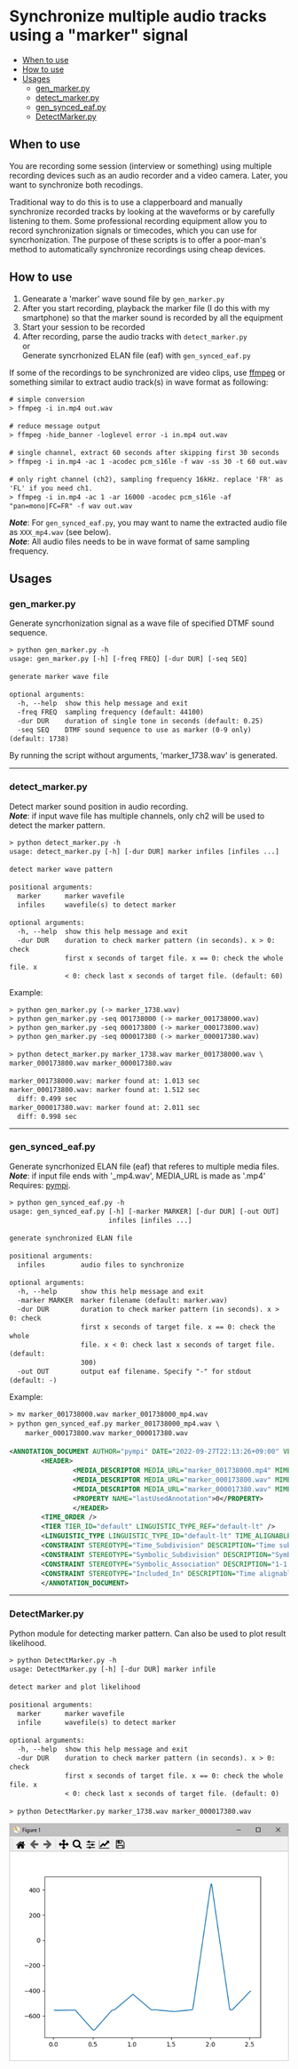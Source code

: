 # Synchronize multiple audio tracks using a "marker" signal <!-- omit in toc --> 

- [When to use](#when-to-use)
- [How to use](#how-to-use)
- [Usages](#usages)
  - [gen_marker.py](#gen_markerpy)
  - [detect_marker.py](#detect_markerpy)
  - [gen_synced_eaf.py](#gen_synced_eafpy)
  - [DetectMarker.py](#detectmarkerpy)

## When to use
You are recording some session (interview or something) using multiple recording devices such as an audio recorder and a video camera. Later, you want to synchronize both recodings. 

Traditional way to do this is to use a clapperboard and manually synchronize recorded tracks by looking at the waveforms or by carefully listening to them. Some professional recording equipment allow you to record synchronization signals or timecodes, which you can use for syncrhonization. The purpose of these scripts is to offer a poor-man's method to automatically synchronize recordings using cheap devices.

## How to use
1. Genearate a 'marker' wave sound file by `gen_marker.py`
1. After you start recording, playback the marker file (I do this with my smartphone) so that the marker sound is recorded by all the equipment
1. Start your session to be recorded
1. After recording, parse the audio tracks with `detect_marker.py`  
   or  
   Generate syncrhonized ELAN file (eaf) with `gen_synced_eaf.py`

If some of the recordings to be synchronized are video clips, use [ffmpeg](https://ffmpeg.org/) or something similar to extract audio track(s) in wave format as following:
```
# simple conversion
> ffmpeg -i in.mp4 out.wav

# reduce message output
> ffmpeg -hide_banner -loglevel error -i in.mp4 out.wav

# single channel, extract 60 seconds after skipping first 30 seconds
> ffmpeg -i in.mp4 -ac 1 -acodec pcm_s16le -f wav -ss 30 -t 60 out.wav

# only right channel (ch2), sampling frequency 16kHz. replace 'FR' as 'FL' if you need ch1.
> ffmpeg -i in.mp4 -ac 1 -ar 16000 -acodec pcm_s16le -af "pan=mono|FC=FR" -f wav out.wav
```
***Note***: For `gen_synced_eaf.py`, you may want to name the extracted audio file as `XXX_mp4.wav` (see below).  
***Note***: All audio files needs to be in wave format of same sampling frequency.

## Usages

### gen_marker.py

Generate syncrhonization signal as a wave file of specified DTMF sound sequence.
```
> python gen_marker.py -h
usage: gen_marker.py [-h] [-freq FREQ] [-dur DUR] [-seq SEQ]

generate marker wave file

optional arguments:
  -h, --help  show this help message and exit
  -freq FREQ  sampling frequency (default: 44100)
  -dur DUR    duration of single tone in seconds (default: 0.25)
  -seq SEQ    DTMF sound sequence to use as marker (0-9 only) (default: 1738)
```
By running the script without arguments, 'marker_1738.wav' is generated.

---

### detect_marker.py

Detect marker sound position in audio recording.  
***Note***: if input wave file has multiple channels, only ch2 will be used to detect the marker pattern.
```
> python detect_marker.py -h
usage: detect_marker.py [-h] [-dur DUR] marker infiles [infiles ...]

detect marker wave pattern

positional arguments:
  marker      marker wavefile
  infiles     wavefile(s) to detect marker

optional arguments:
  -h, --help  show this help message and exit
  -dur DUR    duration to check marker pattern (in seconds). x > 0: check
              first x seconds of target file. x == 0: check the whole file. x
              < 0: check last x seconds of target file. (default: 60)
```

Example:
```
> python gen_marker.py (-> marker_1738.wav)
> python gen_marker.py -seq 001738000 (-> marker_001738000.wav)
> python gen_marker.py -seq 000173800 (-> marker_000173800.wav)
> python gen_marker.py -seq 000017380 (-> marker_000017380.wav)

> python detect_marker.py marker_1738.wav marker_001738000.wav \
marker_000173800.wav marker_000017380.wav

marker_001738000.wav: marker found at: 1.013 sec
marker_000173800.wav: marker found at: 1.512 sec
  diff: 0.499 sec
marker_000017380.wav: marker found at: 2.011 sec
  diff: 0.998 sec
```

---

### gen_synced_eaf.py

Generate syncrhonized ELAN file (eaf) that referes to multiple media files.  
***Note***: if input file ends with '_mp4.wav', MEDIA_URL is made as '.mp4'  
Requires: [pympi](https://github.com/dopefishh/pympi).
```
> python gen_synced_eaf.py -h
usage: gen_synced_eaf.py [-h] [-marker MARKER] [-dur DUR] [-out OUT]
                         infiles [infiles ...]

generate synchronized ELAN file

positional arguments:
  infiles         audio files to synchronize

optional arguments:
  -h, --help      show this help message and exit
  -marker MARKER  marker filename (default: marker.wav)
  -dur DUR        duration to check marker pattern (in seconds). x > 0: check
                  first x seconds of target file. x == 0: check the whole
                  file. x < 0: check last x seconds of target file. (default:
                  300)
  -out OUT        output eaf filename. Specify "-" for stdout (default: -)
```

Example:
```xml
> mv marker_001738000.wav marker_001738000_mp4.wav
> python gen_synced_eaf.py marker_001738000_mp4.wav \
    marker_000173800.wav marker_000017380.wav

<ANNOTATION_DOCUMENT AUTHOR="pympi" DATE="2022-09-27T22:13:26+09:00" VERSION="2.8" FORMAT="2.8" xmlns:xsi="http://www.w3.org/2001/XMLSchema-instance" xsi:noNamespaceSchemaLocation="http://www.mpi.nl/tools/elan/EAFv2.8.xsd">
        <HEADER>
                <MEDIA_DESCRIPTOR MEDIA_URL="marker_001738000.mp4" MIME_TYPE="video/mp4" />
                <MEDIA_DESCRIPTOR MEDIA_URL="marker_000173800.wav" MIME_TYPE="audio/wav" TIME_ORIGIN="499" />
                <MEDIA_DESCRIPTOR MEDIA_URL="marker_000017380.wav" MIME_TYPE="audio/wav" TIME_ORIGIN="998" />
                <PROPERTY NAME="lastUsedAnnotation">0</PROPERTY>
                </HEADER>
        <TIME_ORDER />
        <TIER TIER_ID="default" LINGUISTIC_TYPE_REF="default-lt" />
        <LINGUISTIC_TYPE LINGUISTIC_TYPE_ID="default-lt" TIME_ALIGNABLE="true" GRAPHIC_REFERENCES="false" />
        <CONSTRAINT STEREOTYPE="Time_Subdivision" DESCRIPTION="Time subdivision of parent annotation's time interval, no time gaps allowed within this interval" />
        <CONSTRAINT STEREOTYPE="Symbolic_Subdivision" DESCRIPTION="Symbolic subdivision of a parent annotation. Annotations refering to the same parent are ordered" />
        <CONSTRAINT STEREOTYPE="Symbolic_Association" DESCRIPTION="1-1 association with a parent annotation" />
        <CONSTRAINT STEREOTYPE="Included_In" DESCRIPTION="Time alignable annotations within the parent annotation's time interval, gaps are allowed" />
        </ANNOTATION_DOCUMENT>
```

---

### DetectMarker.py

Python module for detecting marker pattern. Can also be used to plot result likelihood.

```
> python DetectMarker.py -h
usage: DetectMarker.py [-h] [-dur DUR] marker infile

detect marker and plot likelihood

positional arguments:
  marker      marker wavefile
  infile      wavefile(s) to detect marker

optional arguments:
  -h, --help  show this help message and exit
  -dur DUR    duration to check marker pattern (in seconds). x > 0: check
              first x seconds of target file. x == 0: check the whole file. x
              < 0: check last x seconds of target file. (default: 0)

> python DetectMarker.py marker_1738.wav marker_000017380.wav
```
![](likelihood.png)

